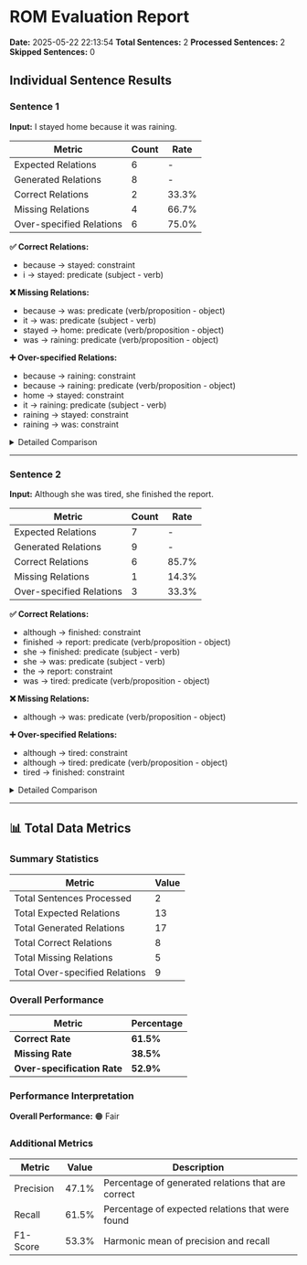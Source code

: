 # ROM Evaluation Report

**Date:** 2025-05-22 22:13:54
**Total Sentences:** 2
**Processed Sentences:** 2
**Skipped Sentences:** 0

## Individual Sentence Results

### Sentence 1
**Input:** I stayed home because it was raining.

| Metric | Count | Rate |
|--------|-------|------|
| Expected Relations | 6 | - |
| Generated Relations | 8 | - |
| Correct Relations | 2 | 33.3% |
| Missing Relations | 4 | 66.7% |
| Over-specified Relations | 6 | 75.0% |

**✅ Correct Relations:**
- because → stayed: constraint
- i → stayed: predicate (subject - verb)

**❌ Missing Relations:**
- because → was: predicate (verb/proposition - object)
- it → was: predicate (subject - verb)
- stayed → home: predicate (verb/proposition - object)
- was → raining: predicate (verb/proposition - object)

**➕ Over-specified Relations:**
- because → raining: constraint
- because → raining: predicate (verb/proposition - object)
- home → stayed: constraint
- it → raining: predicate (subject - verb)
- raining → stayed: constraint
- raining → was: constraint

<details>
<summary>Detailed Comparison</summary>

**Expected Relations:**
- because → stayed: constraint
- because → was: predicate (verb/proposition - object)
- i → stayed: predicate (subject - verb)
- it → was: predicate (subject - verb)
- stayed → home: predicate (verb/proposition - object)
- was → raining: predicate (verb/proposition - object)

**Generated Relations:**
- because → raining: constraint
- because → raining: predicate (verb/proposition - object)
- because → stayed: constraint
- home → stayed: constraint
- i → stayed: predicate (subject - verb)
- it → raining: predicate (subject - verb)
- raining → stayed: constraint
- raining → was: constraint

</details>

---

### Sentence 2
**Input:** Although she was tired, she finished the report.

| Metric | Count | Rate |
|--------|-------|------|
| Expected Relations | 7 | - |
| Generated Relations | 9 | - |
| Correct Relations | 6 | 85.7% |
| Missing Relations | 1 | 14.3% |
| Over-specified Relations | 3 | 33.3% |

**✅ Correct Relations:**
- although → finished: constraint
- finished → report: predicate (verb/proposition - object)
- she → finished: predicate (subject - verb)
- she → was: predicate (subject - verb)
- the → report: constraint
- was → tired: predicate (verb/proposition - object)

**❌ Missing Relations:**
- although → was: predicate (verb/proposition - object)

**➕ Over-specified Relations:**
- although → tired: constraint
- although → tired: predicate (verb/proposition - object)
- tired → finished: constraint

<details>
<summary>Detailed Comparison</summary>

**Expected Relations:**
- although → finished: constraint
- although → was: predicate (verb/proposition - object)
- finished → report: predicate (verb/proposition - object)
- she → finished: predicate (subject - verb)
- she → was: predicate (subject - verb)
- the → report: constraint
- was → tired: predicate (verb/proposition - object)

**Generated Relations:**
- although → finished: constraint
- although → tired: constraint
- although → tired: predicate (verb/proposition - object)
- finished → report: predicate (verb/proposition - object)
- she → finished: predicate (subject - verb)
- she → was: predicate (subject - verb)
- the → report: constraint
- tired → finished: constraint
- was → tired: predicate (verb/proposition - object)

</details>

---

## 📊 Total Data Metrics

### Summary Statistics
| Metric | Value |
|--------|-------|
| Total Sentences Processed | 2 |
| Total Expected Relations | 13 |
| Total Generated Relations | 17 |
| Total Correct Relations | 8 |
| Total Missing Relations | 5 |
| Total Over-specified Relations | 9 |

### Overall Performance
| Metric | Percentage |
|--------|------------|
| **Correct Rate** | **61.5%** |
| **Missing Rate** | **38.5%** |
| **Over-specification Rate** | **52.9%** |

### Performance Interpretation
**Overall Performance:** 🟠 Fair

### Additional Metrics
| Metric | Value | Description |
|--------|-------|-------------|
| Precision | 47.1% | Percentage of generated relations that are correct |
| Recall | 61.5% | Percentage of expected relations that were found |
| F1-Score | 53.3% | Harmonic mean of precision and recall |